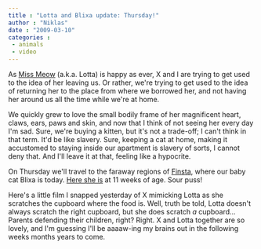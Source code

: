 ```yaml
---
title : "Lotta and Blixa update: Thursday!"
author : "Niklas"
date : "2009-03-10"
categories : 
 - animals
 - video
---
```


As [Miss Meow](http://www.flickr.com/photos/pivic/3317837437/) (a.k.a. Lotta) is happy as ever, X and I are trying to get used to the idea of her leaving us. Or rather, we're trying to get used to the idea of returning her to the place from where we borrowed her, and not having her around us all the time while we're at home.

We quickly grew to love the small bodily frame of her magnificent heart, claws, ears, paws and skin, and now that I think of not seeing her every day I'm sad. Sure, we're buying a kitten, but it's not a trade-off; I can't think in that term. It'd be like slavery. Sure, keeping a cat at home, making it accustomed to staying inside our apartment is slavery of sorts, I cannot deny that. And I'll leave it at that, feeling like a hypocrite.

On Thursday we'll travel to the faraway regions of [Finsta](http://maps.google.com/maps?om=0&iwloc=addr&f=q&ll=59.7365402%2C18.4954001&hl=en&z=11&ie=UTF8), where our baby cat Blixa is today. [Here she is](http://img.visualizeus.com/thumbs/09/03/02/blixa,cat,head,portrait,sphynx-d427cc796d463dba360a5ff789e205a6_h.jpg) at 11 weeks of age. Sour puss!

Here's a little film I snapped yesterday of X mimicking Lotta as she scratches the cupboard where the food is. Well, truth be told, Lotta doesn't always scratch the right cupboard, but she does scratch _a_ cupboard... Parents defending their children, right? Right. X and Lotta together are so lovely, and I'm guessing I'll be aaaaw-ing my brains out in the following weeks months years to come.
